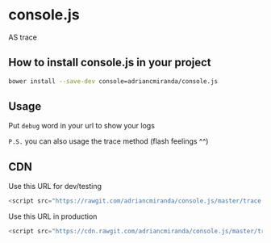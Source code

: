 console.js
==========

AS trace

## How to install __console.js__ in your project

```bash
bower install --save-dev console=adriancmiranda/console.js
```

## Usage

Put `debug` word in your url to show your logs

`P.S.` you can also usage the trace method (flash feelings ^^)

## CDN
Use this URL for dev/testing

```javascript
<script src="https://rawgit.com/adriancmiranda/console.js/master/trace.min.js"></script>
```

Use this URL in production

```javascript
<script src="https://cdn.rawgit.com/adriancmiranda/console.js/master/trace.min.js"></script>
```
